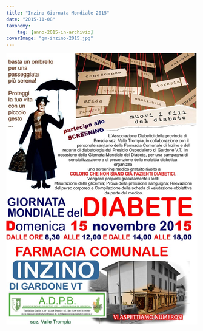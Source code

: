 ```yaml
---
title: "Inzino Giornata Mondiale 2015"
date: "2015-11-08"
taxonomy: 
    tag: [anno-2015-in-archivio]
coverImage: "gm-inzino-2015.jpg"
---
```


![](images/gm-inzino-2015.jpg)
